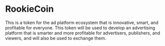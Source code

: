 # RookieCoin
This is a token for the ad platform ecosystem that is innovative, smart, and profitable for everyone. This token will be used to develop an advertising platform that is smarter and more profitable for advertisers, publishers, and viewers, and will also be used to exchange them.


